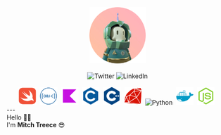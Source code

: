 <!-- <div id="header" align="center">

    ![Avatar](assets/avatar.png)

    <div id="badges">

        <img src="https://img.shields.io/badge/LinkedIn-blue?style=for-the-badge&logo=linkedin&logoColor=white" alt="LinkedIn Badge"/>
        <img src="https://img.shields.io/badge/YouTube-red?style=for-the-badge&logo=youtube&logoColor=white" alt="Youtube Badge"/>
        <img src="https://img.shields.io/badge/Twitter-blue?style=for-the-badge&logo=twitter&logoColor=white" alt="Twitter Badge"/>
        <img src="https://komarev.com/ghpvc/?username=your-github-username&style=flat-square&color=blue" alt=""/>

    </div>

</div> -->

<div id="header" align="center">
    <img src="assets/avatar.png" width="128"/>
    <br>
    <br>
    <div id="badges">
        <img src="https://img.shields.io/badge/Twitter-blue?style=for-the-badge&logo=twitter&logoColor=white" alt="Twitter"/>
        <img src="https://img.shields.io/badge/LinkedIn-blue?style=for-the-badge&logo=linkedin&logoColor=white" alt="LinkedIn"/>
    </div>
    <br>
    <div id="technology">
        <img src="https://github.com/devicons/devicon/blob/master/icons/swift/swift-original.svg" title="Swift" alt="Swift" width="40" height="40"/>&nbsp;
        <img src="https://github.com/devicons/devicon/blob/master/icons/objectivec/objectivec-plain.svg" title="Objective-C" alt="Objective-C" width="40" height="40"/>&nbsp;
        <img src="https://github.com/devicons/devicon/blob/master/icons/kotlin/kotlin-plain.svg" title="Kotlin" alt="Kotlin" width="40" height="40"/>&nbsp;
        <img src="https://github.com/devicons/devicon/blob/master/icons/c/c-plain.svg" title="C" alt="C" width="40" height="40"/>&nbsp;
        <img src="https://github.com/devicons/devicon/blob/master/icons/cplusplus/cplusplus-plain.svg" title="C++" alt="C++" width="40" height="40"/>&nbsp;
        <img src="https://github.com/devicons/devicon/blob/master/icons/ruby/ruby-plain.svg" title="Ruby" alt="Ruby" width="40" height="40"/>&nbsp;
        <img src="https://github.com/devicons/devicon/blob/master/icons/ruby/python-plain.svg" title="Python" alt="Python" width="40" height="40"/>&nbsp;
        <img src="https://github.com/devicons/devicon/blob/master/icons/docker/docker-plain.svg" title="Docker" alt="Docker" width="40" height="40"/>&nbsp;
        <img src="https://github.com/devicons/devicon/blob/master/icons/nodejs/nodejs-plain.svg" title="Node" alt="Node" width="40" height="40"/>&nbsp;
    </div>
</div>
---

<div id="hero">
Hello 👋🏼<br>
I'm <b>Mitch Treece</b> 😎
</div>

